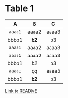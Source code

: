 # Table 1

| A | B | C |
|:-:|:-:|:-:|
| `aaaa1` | aaaa2 | aaaa3 |
| bbbb1 | **b2** | b3|
| `aaaa1` | aaaa2 | aaaa3 |
| `aaaa1` | aaaa2 | aaaa3 |
| bbbb1 | *b2* | b3|
| `aaaa1` | *q*q | aaaa3 |
| bbbb1 | **b2** | b3|



[Link to README](README.md)